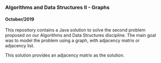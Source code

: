 ### Algorithms and Data Structures II - Graphs
#### October/2019
This repository contains a Java solution to solve the second problem proposed on our Algorithms and Data Structures discipline.
The main goal was to model the problem using a graph, with adjacency matrix or adjacency list.

This solution provides an adjacency matrix as the solution.
